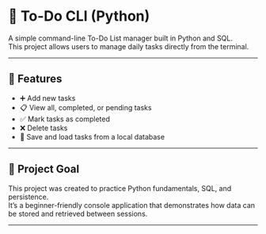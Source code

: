 # 📝 To-Do CLI (Python)

A simple command-line To-Do List manager built in Python and SQL.  
This project allows users to manage daily tasks directly from the terminal.

---

## 🚀 Features
- ➕ Add new tasks  
- 📋 View all, completed, or pending tasks  
- ✅ Mark tasks as completed  
- ❌ Delete tasks  
- 💾 Save and load tasks from a local database 

---

## 🧠 Project Goal
This project was created to practice Python fundamentals, SQL, and persistence.  
It’s a beginner-friendly console application that demonstrates how data can be stored and retrieved between sessions.

---



